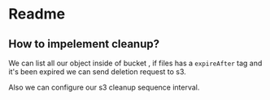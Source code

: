 # Readme


## How to impelement cleanup?

We can list all our object inside of bucket , if files has a `expireAfter` tag and it's been expired we can send deletion request to s3.

Also we can configure our s3 cleanup sequence interval.